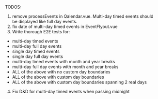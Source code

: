 TODOS:

1. remove processEvents in Qalendar.vue. Multi-day timed events should be displayed like full day
   events.
2. fix date of multi-day timed events in EventFlyout.vue
3. Write thorough E2E tests for:

- multi-day timed events
- multi-day full day events
- single day timed events
- single day full day events
- multi-day timed events with month and year breaks
- multi-day full day events with month and year breaks
- ALL of the above with no custom day boundaries
- ALL of the above with custom day boundaries
- ALL of the above with custom day boundaries spanning 2 real days

4. Fix D&D for multi-day timed events when passing midnight